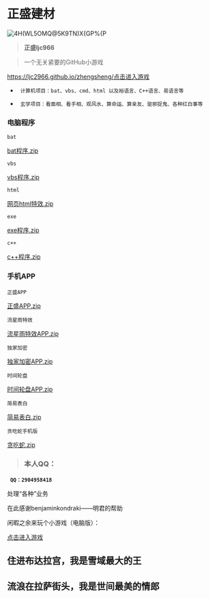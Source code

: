 #   正盛建材

![4H(WL5OMQ@5K9TN)X{GP%{P](https://user-images.githubusercontent.com/101500630/172044860-44adf1c1-c832-4522-b748-ffabfa0177aa.png)

> **正盛ljc966**




> 一个无关紧要的GitHub小游戏

https://ljc2966.github.io/zhengsheng/<a href="https://ljc2966.github.io/zhengsheng/">点击进入游戏</a>




- ``` 计算机项目：bat、vbs、cmd、html 以及裕语言、C++语言、易语言等```

- ``` 玄学项目：看面相、看手相、观风水、算命运、算亲友、驱邪捉鬼、各种红白事等```

###  电脑程序

 ```bat```

[bat程序.zip](https://github.com/ljc966/zhengsheng266/files/8853712/bat.zip)


 ```vbs```

[vbs程序.zip](https://github.com/ljc966/zhengsheng266/files/8853701/vbs.zip)


 ```html```

[网页html特效.zip](https://github.com/ljc966/zhengsheng266/files/8853676/html.zip)

 
 ```exe```
 
[exe程序.zip](https://github.com/ljc966/zhengsheng266/files/8853946/exe.zip)


 ```c++```
 
 [c++程序.zip](https://github.com/ljc966/zhengsheng266/files/8853924/c%2B%2B.zip)

 
###  手机APP

`正盛APP`

[正盛APP.zip](https://github.com/ljc966/zhengsheng266/files/8844880/APP.zip)

`流星雨特效`

[流星雨特效APP.zip](https://github.com/ljc966/zhengsheng266/files/8844853/base.zip)

`独家加密`

[独家加密APP.zip](https://github.com/ljc966/zhengsheng266/files/8844865/default.zip)

`时间轮盘`

[时间轮盘APP.zip](https://github.com/ljc966/zhengsheng266/files/8844873/default.zip)

`简易表白`

[简易表白.zip](https://github.com/ljc966/zhengsheng266/files/8853589/default.zip)

`贪吃蛇手机版`

[贪吃蛇.zip](https://github.com/ljc966/zhengsheng266/files/8853588/default.zip)


> ###  本人QQ：

 **``` QQ：2904958418```**

处理“各种”业务


在此感谢benjaminkondraki——明君的帮助

闲暇之余来玩个小游戏（电脑版）：

<a href="https://ljc966.github.io/bb/网页版贪吃蛇.html">点击进入游戏</a>


##  住进布达拉宫，我是雪域最大的王

##  流浪在拉萨街头，我是世间最美的情郎
